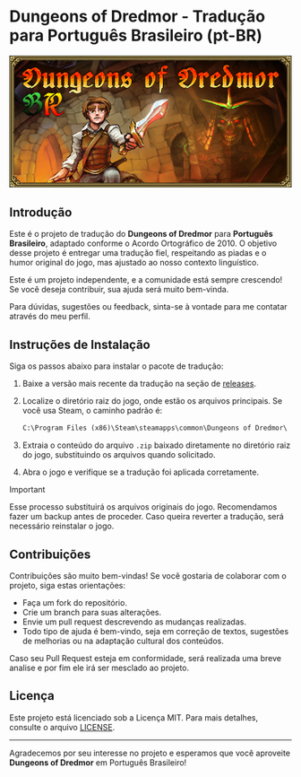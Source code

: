 # Dungeons of Dredmor - Tradução para Português Brasileiro (pt-BR)

<div align="center">
   <img src="./.github/ASSETS/graphics/banner.png">
</div>

## Introdução

Este é o projeto de tradução do **Dungeons of Dredmor** para **Português Brasileiro**, adaptado conforme o Acordo Ortográfico de 2010. O objetivo desse projeto é entregar uma tradução fiel, respeitando as piadas e o humor original do jogo, mas ajustado ao nosso contexto linguístico.

Este é um projeto independente, e a comunidade está sempre crescendo! Se você deseja contribuir, sua ajuda será muito bem-vinda.

Para dúvidas, sugestões ou feedback, sinta-se à vontade para me contatar através do meu perfil.

## Instruções de Instalação

Siga os passos abaixo para instalar o pacote de tradução:

1. Baixe a versão mais recente da tradução na seção de [releases](https://github.com/Starciad/DungeonsOfDredmor_PT-BR/releases).
2. Localize o diretório raiz do jogo, onde estão os arquivos principais. Se você usa Steam, o caminho padrão é:

   ```txt
   C:\Program Files (x86)\Steam\steamapps\common\Dungeons of Dredmor\
   ```

3. Extraia o conteúdo do arquivo `.zip` baixado diretamente no diretório raiz do jogo, substituindo os arquivos quando solicitado.
4. Abra o jogo e verifique se a tradução foi aplicada corretamente.

> [!IMPORTANT]
> Esse processo substituirá os arquivos originais do jogo. Recomendamos fazer um backup antes de proceder. Caso queira reverter a tradução, será necessário reinstalar o jogo.

## Contribuições

Contribuições são muito bem-vindas! Se você gostaria de colaborar com o projeto, siga estas orientações:

- Faça um fork do repositório.
- Crie um branch para suas alterações.
- Envie um pull request descrevendo as mudanças realizadas.
- Todo tipo de ajuda é bem-vindo, seja em correção de textos, sugestões de melhorias ou na adaptação cultural dos conteúdos.

Caso seu Pull Request esteja em conformidade, será realizada uma breve analise e por fim ele irá ser mesclado ao projeto.

## Licença

Este projeto está licenciado sob a Licença MIT. Para mais detalhes, consulte o arquivo [LICENSE](./LICENSE.TXT).

---

Agradecemos por seu interesse no projeto e esperamos que você aproveite **Dungeons of Dredmor** em Português Brasileiro!

